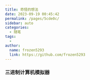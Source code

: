 ```yaml
---
title: 奇怪的想法
date: 2023-09-19 00:45:42
permalink: /pages/5cde0c/
sidebar: auto
categories:
  - 随笔
tags:
  - 
author: 
  name: frozen5293
  link: https://github.com/frozen5293
---
```


### 三进制计算机模拟器